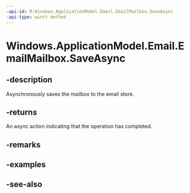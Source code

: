 ----api-id: M:Windows.ApplicationModel.Email.EmailMailbox.SaveAsync
-api-type: winrt method
---<!-- Method syntaxpublic Windows.Foundation.IAsyncAction SaveAsync()--># Windows.ApplicationModel.Email.EmailMailbox.SaveAsync## -descriptionAsynchronously saves the mailbox to the email store.## -returnsAn async action indicating that the operation has completed.## -remarks## -examples## -see-also